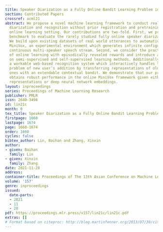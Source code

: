 ```yaml
---
title: Speaker Diarization as a Fully Online Bandit Learning Problem in MiniVox
section: Contributed Papers
crossref: acml21
abstract: We propose a novel machine learning framework to conduct real-time multi-speaker
  diarization and recognition without prior registration and pretraining in a fully
  online learning setting. Our contributions are two-fold. First, we propose a new
  benchmark to evaluate the rarely studied fully online speaker diarization problem.
  We build upon existing datasets of real world utterances to automatically curate
  MiniVox, an experimental environment which generates infinite configurations of
  continuous multi-speaker speech stream. Second, we consider the practical problem
  of online learning with episodically revealed rewards and introduce a solution based
  on semi-supervised and self-supervised learning methods. Additionally, we provide
  a workable web-based recognition system which interactively handles the cold start
  problem of new user’s addition by transferring representations of old arms to new
  ones with an extendable contextual bandit. We demonstrate that our proposed method
  obtains robust performance in the online MiniVox framework given either cepstrum-based
  representations or deep neural network embeddings.
layout: inproceedings
series: Proceedings of Machine Learning Research
publisher: PMLR
issn: 2640-3498
id: lin21c
month: 0
tex_title: Speaker Diarization as a Fully Online Bandit Learning Problem in MiniVox
firstpage: 1660
lastpage: 1674
page: 1660-1674
order: 1660
cycles: false
bibtex_author: Lin, Baihan and Zhang, Xinxin
author:
- given: Baihan
  family: Lin
- given: Xinxin
  family: Zhang
date: 2021-11-28
address:
container-title: Proceedings of The 13th Asian Conference on Machine Learning
volume: '157'
genre: inproceedings
issued:
  date-parts:
  - 2021
  - 11
  - 28
pdf: https://proceedings.mlr.press/v157/lin21c/lin21c.pdf
extras: []
# Format based on citeproc: http://blog.martinfenner.org/2013/07/30/citeproc-yaml-for-bibliographies/
---
```

